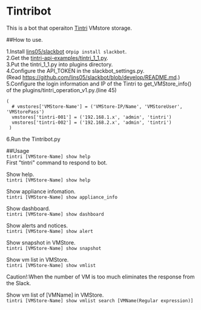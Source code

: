 # Tintribot
This is a bot that operaiton [Tintri](https://www.tintri.com/) VMstore storage.

##How to use.

1.Install [lins05/slackbot](https://github.com/lins05/slackbot) or`pip install slackbot`.  
2.Get the [tintri-api-examples/tintri_1_1.py](https://github.com/Tintri/tintri-api-examples).  
3.Put the tintri_1_1.py into plugins directory.  
4.Configure the API_TOKEN in the slackbot_settings.py.  
(Read https://github.com/lins05/slackbot/blob/develop/README.md.)  
5.Configure the login information and IP of the Tintri to get_VMStore_info() of the plugins/tintri_operation_v1.py.(line 45)  
```
(
  # vmstores['VMStore-Name'] = ('VMStore-IP/Name', 'VMStoreUser', 'VMStorePass')
  vmstores['tintri-001'] = ('192.168.1.x', 'admin', 'tintri')
  vmstores['tintri-002'] = ('192.168.2.x', 'admin', 'tintri')
 )
 ```

6.Run the Tintribot.py

##Usage  
 `tintri [VMStore-Name] show help`  
 First "tintri" command to respond to bot.

 Show help.  
 `tintri [VMStore-Name] show help`  

 Show appliance infomation.  
 `tintri [VMStore-Name] show appliance_info`  

 Show dashboard.  
 `tintri [VMStore-Name] show dashboard`  

 Show alerts and notices.  
 `tintri [VMStore-Name] show alert`

 Show snapshot in VMStore.  
 `tintri [VMStore-Name] show snapshot`

 Show vm list in VMStore.  
 `tintri [VMStore-Name] show vmlist`
  
 Caution!:When the number of VM is too much eliminates the response from the Slack.  

 Show vm list of [VMName] in VMStore.  
 `tintri [VMStore-Name] show vmlist search [VMName(Regular expression)]`
